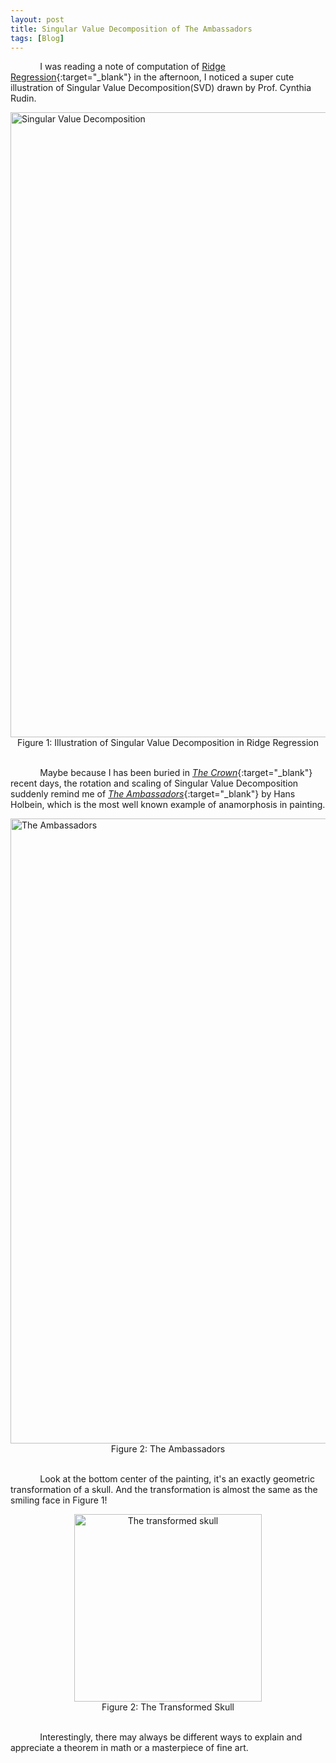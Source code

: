 ```yaml
---
layout: post
title: Singular Value Decomposition of The Ambassadors
tags: [Blog]
---
```


&nbsp;&nbsp;&nbsp;&nbsp;&nbsp;&nbsp;&nbsp;&nbsp;&nbsp;&nbsp;&nbsp;&nbsp;I was reading a note of computation of [Ridge Regression](https://en.wikipedia.org/wiki/Tikhonov_regularization){:target="_blank"} in the afternoon, I noticed a super cute illustration of Singular Value Decomposition(SVD) drawn by Prof. Cynthia Rudin.

<img src="http://gytcrt.github.io/public/img/SVD.png" alt="Singular Value Decomposition" style="width: 1000px;"/>
<center>Figure 1: Illustration of Singular Value Decomposition in Ridge Regression </center><br>

&nbsp;&nbsp;&nbsp;&nbsp;&nbsp;&nbsp;&nbsp;&nbsp;&nbsp;&nbsp;&nbsp;&nbsp;Maybe because I has been buried in [*The Crown*](http://www.imdb.com/title/tt4786824/){:target="_blank"} recent days, the rotation and scaling of Singular Value Decomposition suddenly remind me of [*The Ambassadors*](https://en.wikipedia.org/wiki/The_Ambassadors_(Holbein)){:target="_blank"} by Hans Holbein, which is the most well known example of anamorphosis in painting.

<img src="http://gytcrt.github.io/public/img/The_Ambassadors.jpg" alt="The Ambassadors" style="width: 1000px;"/>
<center>Figure 2: The Ambassadors </center><br>


&nbsp;&nbsp;&nbsp;&nbsp;&nbsp;&nbsp;&nbsp;&nbsp;&nbsp;&nbsp;&nbsp;&nbsp;Look at the bottom center of the painting, it's an exactly geometric transformation of a skull. And the transformation is almost the same as the smiling face in Figure 1!    

<center><img src="http://gytcrt.github.io/public/img/Holbein_Skull.jpg" alt="The transformed skull" style="width: 300px;"/></center>
<center>Figure 2: The Transformed Skull </center><br>


&nbsp;&nbsp;&nbsp;&nbsp;&nbsp;&nbsp;&nbsp;&nbsp;&nbsp;&nbsp;&nbsp;&nbsp;Interestingly, there may always be different ways to explain and appreciate a theorem in math or a masterpiece of fine art.
